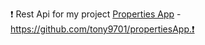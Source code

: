 ❗ Rest Api for my project <a href="https://github.com/tony9701/propertiesApp">Properties App</a> - https://github.com/tony9701/propertiesApp.❗
